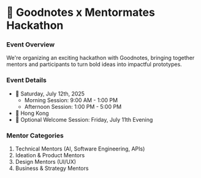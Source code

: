 # 📘 Goodnotes x Mentormates Hackathon

### Event Overview
We're organizing an exciting hackathon with Goodnotes, bringing together mentors and participants to turn bold ideas into impactful prototypes.

### Event Details
- 📅 Saturday, July 12th, 2025
  - Morning Session: 9:00 AM - 1:00 PM
  - Afternoon Session: 1:00 PM - 5:00 PM
- 📍 Hong Kong
- 🎉 Optional Welcome Session: Friday, July 11th Evening

### Mentor Categories
1. Technical Mentors (AI, Software Engineering, APIs)
2. Ideation & Product Mentors
3. Design Mentors (UI/UX)
4. Business & Strategy Mentors
